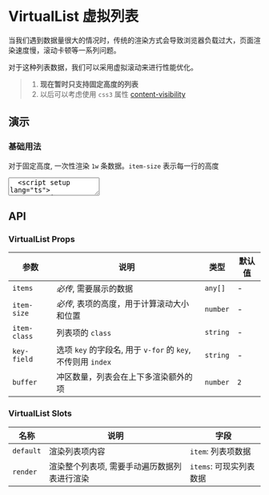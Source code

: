 # VirtualList 虚拟列表

当我们遇到数据量很大的情况时，传统的渲染方式会导致浏览器负载过大，页面渲染速度慢，滚动卡顿等一系列问题。

对于这种列表数据，我们可以采用虚拟滚动来进行性能优化。

> 1. **现在暂时只支持固定高度的列表**
> 2. 以后可以考虑使用 `css3` 属性 [content-visibility](https://developer.mozilla.org/zh-CN/docs/Web/CSS/content-visibility)

## 演示

<script setup>
  import { VirtualList } from "../../src"

  const items = Array.from({ length: 10000 }, (_, i) => ({
    id: `${i}`,
    value: i,
  }))
</script>

### 基础用法

对于固定高度, 一次性渲染 `1w` 条数据。`item-size` 表示每一行的高度

<ClientOnly>
  <CodePreview>
  <textarea lang="vue" v-pre>
  <script setup lang="ts">
    const items = Array.from({ length: 10000 }, (_, i) => ({
      id: `${i}`,
      value: i,
    }));
  </script>
  <template>
    <nt-virtual-list :items="items" :item-size="42" key-field="id">
      <template  #default="{ item }">
        <span>{{ item.value }}</span>
      </template>
    </nt-virtual-list>
  </template>
  </textarea>
  <template #preview>
    <div class="virtual-list-demo-container">
      <VirtualList :items="items" :item-size="42" key-field="id">
        <template  #default="{ item }">
          <span>{{ item.value }}</span>
        </template>
      </VirtualList>
    </div>
  </template>
  </CodePreview>
</ClientOnly>

## API

### VirtualList Props

<!-- prettier-ignore -->
| 参数 | 说明 | 类型 | 默认值 |
| --- | --- | --- | --- |
| `items` | *必传*, 需要展示的数据 | `any[]` | - |
| `item-size` | *必传*, 表项的高度，用于计算滚动大小和位置 | `number` | - |
| `item-class` | 列表项的 `class` | `string` | - |
| `key-field` | 选项 `key` 的字段名, 用于 `v-for` 的 `key`, 不传则用 `index` | `string` | - |
| `buffer` | 冲区数量，列表会在上下多渲染额外的项 | `number` | `2` |

### VirtualList Slots

<!-- prettier-ignore -->
| 名称 | 说明 | 字段 |
| --- | --- | --- |
| `default` | 渲染列表项内容 | `item`: 列表项数据 |
| `render` | 渲染整个列表项, 需要手动遍历数据列表进行渲染 | `items`: 可现实列表数据 |
